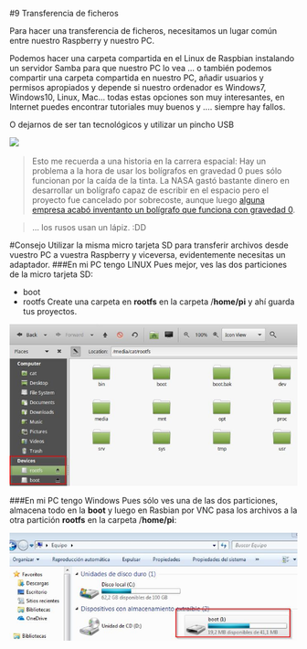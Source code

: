 #9 Transferencia de ficheros

Para hacer una transferencia de ficheros, necesitamos un lugar común entre nuestro Raspberry y nuestro PC.

Podemos hacer una carpeta compartida en el Linux de Raspbian instalando un servidor Samba para que nuestro PC lo vea ... o también podemos compartir una carpeta compartida en nuestro PC, añadir usuarios y permisos apropiados y depende si nuestro ordenador es Windows7, Windows10, Linux, Mac... todas estas opciones son muy interesantes, en Internet puedes encontrar tutoriales muy buenos y .... siempre hay fallos.

O dejarnos de ser tan tecnológicos y utilizar un pincho USB

![](http://www.lasprovincias.es/las_provincias/noticias/201605/20/media/cortadas/pendrive--575x323.jpg)

>Esto me recuerda a una historia en la carrera espacial: Hay un problema a la hora de usar los bolígrafos en gravedad 0 pues sólo funcionan por la caída de la tinta. La NASA gastó bastante dinero en desarrollar un bolígrafo capaz de escribir en el espacio pero el proyecto fue cancelado por sobrecoste, aunque luego [alguna empresa acabó inventanto un bolígrafo que funciona con gravedad 0](https://es.wikipedia.org/wiki/Space_Pen).

>... los rusos usan un lápiz. :DD

#Consejo
Utilizar la misma micro tarjeta SD para transferir archivos desde vuestro PC a vuestra Raspberry y viceversa, evidentemente necesitas un adaptador.
###En mi PC tengo LINUX
Pues mejor, ves las dos particiones de la micro tarjeta SD:
* boot
* rootfs
Create una carpeta en **rootfs** en la carpeta /**home/pi** y ahí guarda tus proyectos.

![](/assets/rootfs.jpg)

###En mi PC tengo Windows
Pues sólo ves una de las dos particiones, almacena todo en la **boot** y luego en Rasbian por VNC pasa los archivos a la otra partición **rootfs** en la carpeta /**home/pi**:

![](/assets/boot.jpg)
